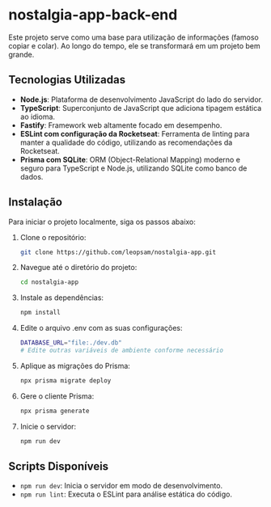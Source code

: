 # nostalgia-app-back-end

Este projeto serve como uma base para utilização de informações (famoso copiar e colar). Ao longo do tempo, ele se transformará em um projeto bem grande.

## Tecnologias Utilizadas

- **Node.js**: Plataforma de desenvolvimento JavaScript do lado do servidor.
- **TypeScript**: Superconjunto de JavaScript que adiciona tipagem estática ao idioma.
- **Fastify**: Framework web altamente focado em desempenho.
- **ESLint com configuração da Rocketseat**: Ferramenta de linting para manter a qualidade do código, utilizando as recomendações da Rocketseat.
- **Prisma com SQLite**: ORM (Object-Relational Mapping) moderno e seguro para TypeScript e Node.js, utilizando SQLite como banco de dados.

## Instalação

Para iniciar o projeto localmente, siga os passos abaixo:

1. Clone o repositório:
    ```bash
    git clone https://github.com/leopsam/nostalgia-app.git
    ```

2. Navegue até o diretório do projeto:
    ```bash
    cd nostalgia-app
    ```

3. Instale as dependências:
    ```bash
    npm install
    ```


4. Edite o arquivo .env com as suas configurações:

    ```bash
    DATABASE_URL="file:./dev.db"
    # Edite outras variáveis de ambiente conforme necessário
    ```
5. Aplique as migrações do Prisma:

    ```bash
    npx prisma migrate deploy
    ```
6. Gere o cliente Prisma:

    ```bash
    npx prisma generate
    ```
7. Inicie o servidor:

    ```bash
    npm run dev
    ```

## Scripts Disponíveis

- `npm run dev`: Inicia o servidor em modo de desenvolvimento.
- `npm run lint`: Executa o ESLint para análise estática do código.